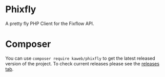 # Phixfly
A pretty fly PHP Client for the Fixflow API.

# Composer
You can use `composer require kaweb/phixfly` to get the latest released version of the project. 
To check current releases please see the [releases tab](https://github.com/kaweb/Phixfly/releases).